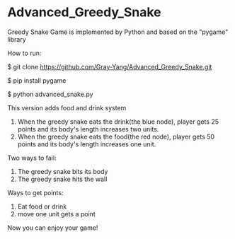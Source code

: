 # Advanced_Greedy_Snake

Greedy Snake Game is implemented by Python and based on the "pygame" library

How to run:

$ git clone https://github.com/Gray-Yang/Advanced_Greedy_Snake.git

$ pip install pygame

$ python advanced_snake.py

This version adds food and drink system
1. When the greedy snake eats the drink(the blue node), player gets 25 points and its body's length increases two units.
2. When the greedy snake eats the food(the red node), player gets 50 points and its body's length increases one unit.

Two ways to fail:
1. The greedy snake bits its body
2. The greedy snake hits the wall

Ways to get points:
1. Eat food or drink
2. move one unit gets a point

Now you can enjoy your game!

